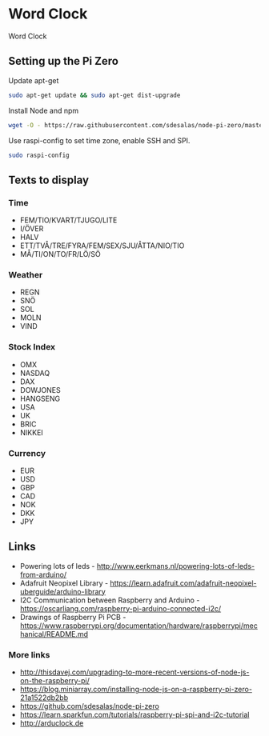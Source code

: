 # Word Clock

Word Clock


## Setting up the Pi Zero

Update apt-get

````bash
sudo apt-get update && sudo apt-get dist-upgrade
````

Install Node and npm

````bash
wget -O - https://raw.githubusercontent.com/sdesalas/node-pi-zero/master/install-node-v6.9.1.sh | bash
````

Use raspi-config to set time zone, enable SSH and SPI.

````bash
sudo raspi-config
````

## Texts to display

### Time
- FEM/TIO/KVART/TJUGO/LITE
- I/ÖVER
- HALV
- ETT/TVÅ/TRE/FYRA/FEM/SEX/SJU/ÅTTA/NIO/TIO
- MÅ/TI/ON/TO/FR/LÖ/SÖ


### Weather
- REGN
- SNÖ
- SOL
- MOLN
- VIND

### Stock Index
- OMX
- NASDAQ
- DAX
- DOWJONES
- HANGSENG
- USA
- UK
- BRIC
- NIKKEI

### Currency
- EUR
- USD
- GBP
- CAD
- NOK
- DKK
- JPY

## Links
- Powering lots of leds - http://www.eerkmans.nl/powering-lots-of-leds-from-arduino/
- Adafruit Neopixel Library - https://learn.adafruit.com/adafruit-neopixel-uberguide/arduino-library
- I2C Communication between Raspberry and Arduino - https://oscarliang.com/raspberry-pi-arduino-connected-i2c/
- Drawings of Raspberry Pi PCB - https://www.raspberrypi.org/documentation/hardware/raspberrypi/mechanical/README.md


### More links
- http://thisdavej.com/upgrading-to-more-recent-versions-of-node-js-on-the-raspberry-pi/
- https://blog.miniarray.com/installing-node-js-on-a-raspberry-pi-zero-21a1522db2bb
- https://github.com/sdesalas/node-pi-zero
- https://learn.sparkfun.com/tutorials/raspberry-pi-spi-and-i2c-tutorial
- http://arduclock.de

